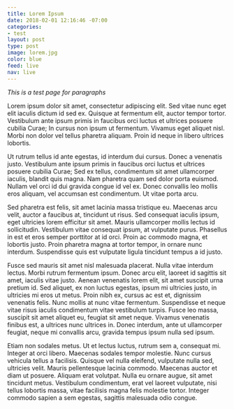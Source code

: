 ```yaml
---
title: Lorem Ipsum
date: 2018-02-01 12:16:46 -07:00
categories:
- test
layout: post
type: post
image: lorem.jpg
color: blue
feed: live
nav: live
---
```


*This is a test page for paragraphs*

Lorem ipsum dolor sit amet, consectetur adipiscing elit. Sed vitae nunc eget elit iaculis dictum id sed ex. Quisque at fermentum elit, auctor tempor tortor. Vestibulum ante ipsum primis in faucibus orci luctus et ultrices posuere cubilia Curae; In cursus non ipsum ut fermentum. Vivamus eget aliquet nisl. Morbi non dolor vel tellus pharetra aliquam. Proin id neque in libero ultrices lobortis.

Ut rutrum tellus id ante egestas, id interdum dui cursus. Donec a venenatis justo. Vestibulum ante ipsum primis in faucibus orci luctus et ultrices posuere cubilia Curae; Sed ex tellus, condimentum sit amet ullamcorper iaculis, blandit quis magna. Nam pharetra quam sed dolor porta euismod. Nullam vel orci id dui gravida congue id vel ex. Donec convallis leo mollis eros aliquam, vel accumsan est condimentum. Ut vitae porta arcu.

Sed pharetra est felis, sit amet lacinia massa tristique eu. Maecenas arcu velit, auctor a faucibus at, tincidunt ut risus. Sed consequat iaculis ipsum, eget ultricies lorem efficitur sit amet. Mauris ullamcorper mollis lectus id sollicitudin. Vestibulum vitae consequat ipsum, at vulputate purus. Phasellus in est et eros semper porttitor at id orci. Proin ac commodo magna, et lobortis justo. Proin pharetra magna at tortor tempor, in ornare nunc interdum. Suspendisse quis est vulputate ligula tincidunt tempus a id justo.

Fusce sed mauris sit amet nisl malesuada placerat. Nulla vitae interdum lectus. Morbi rutrum fermentum ipsum. Donec arcu elit, laoreet id sagittis sit amet, iaculis vitae justo. Aenean venenatis lorem elit, sit amet suscipit urna pretium id. Sed aliquet, ex non luctus egestas, ipsum mi ultricies justo, in ultricies mi eros ut metus. Proin nibh ex, cursus ac est et, dignissim venenatis felis. Nunc mollis at nunc vitae fermentum. Suspendisse et neque vitae risus iaculis condimentum vitae vestibulum turpis. Fusce leo massa, suscipit sit amet aliquet eu, feugiat sit amet neque. Vivamus venenatis finibus est, a ultrices nunc ultrices in. Donec interdum, ante ut ullamcorper feugiat, neque mi convallis arcu, gravida tempus ipsum nulla sed ipsum.

Etiam non sodales metus. Ut et lectus luctus, rutrum sem a, consequat mi. Integer at orci libero. Maecenas sodales tempor molestie. Nunc cursus vehicula tellus a facilisis. Quisque vel nulla eleifend, vulputate nulla sed, ultricies velit. Mauris pellentesque lacinia commodo. Maecenas auctor et diam ut posuere. Aliquam erat volutpat. Nulla eu ornare augue, sit amet tincidunt metus. Vestibulum condimentum, erat vel laoreet vulputate, nisi tellus lobortis massa, vitae facilisis magna felis molestie tortor. Integer commodo sapien a sem egestas, sagittis malesuada odio congue.
